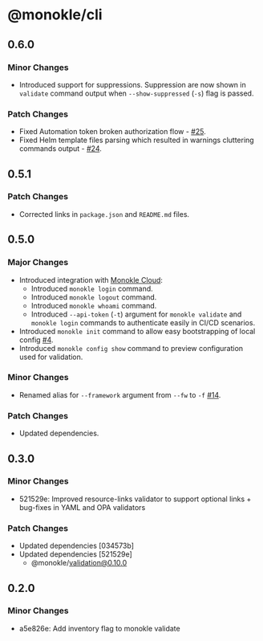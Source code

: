 # @monokle/cli

## 0.6.0

### Minor Changes

- Introduced support for suppressions. Suppression are now shown in `validate` command output when `--show-suppressed` (`-s`) flag is passed.

### Patch Changes

- Fixed Automation token broken authorization flow - [#25](https://github.com/kubeshop/monokle-cli/issues/25).
- Fixed Helm template files parsing which resulted in warnings cluttering commands output - [#24](https://github.com/kubeshop/monokle-cli/issues/24).

## 0.5.1

### Patch Changes

- Corrected links in `package.json` and `README.md` files.

## 0.5.0

### Major Changes

- Introduced integration with [Monokle Cloud](https://app.monokle.com/):
  - Introduced `monokle login` command.
  - Introduced `monokle logout` command.
  - Introduced `monokle whoami` command.
  - Introduced `--api-token` (`-t`) argument for `monokle validate` and `monokle login` commands to authenticate easily in CI/CD scenarios.
- Introduced `monokle init` command to allow easy bootstrapping of local config [#4](https://github.com/kubeshop/monokle-cli/issues/4).
- Introduced `monokle config show` command to preview configuration used for validation.

### Minor Changes

- Renamed alias for `--framework` argument from `--fw` to `-f` [#14](https://github.com/kubeshop/monokle-cli/issues/14).

### Patch Changes

- Updated dependencies.

## 0.3.0

### Minor Changes

- 521529e: Improved resource-links validator to support optional links + bug-fixes in YAML and OPA validators

### Patch Changes

- Updated dependencies [034573b]
- Updated dependencies [521529e]
  - @monokle/validation@0.10.0

## 0.2.0

### Minor Changes

- a5e826e: Add inventory flag to monokle validate
